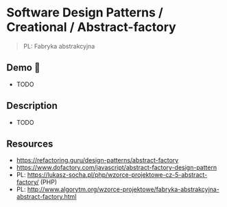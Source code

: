 # Software Design Patterns / Creational / Abstract-factory

> PL: Fabryka abstrakcyjna

## Demo 🎉

* TODO

## Description

* TODO

## Resources

* <https://refactoring.guru/design-patterns/abstract-factory>
* <https://www.dofactory.com/javascript/abstract-factory-design-pattern>
* PL: <https://lukasz-socha.pl/php/wzorce-projektowe-cz-5-abstract-factory/> (PHP)
* PL: <http://www.algorytm.org/wzorce-projektowe/fabryka-abstrakcyjna-abstract-factory.html>
